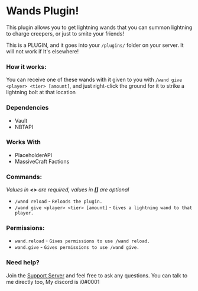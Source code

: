 # Wands Plugin!

This plugin allows you to get lightning wands that you can summon lightning to charge creepers, or just to smite your
friends!

This is a PLUGIN, and it goes into your `/plugins/` folder on your server. It will not work if It's elsewhere!

### How it works:

You can receive one of these wands with it given to you with `/wand give <player> <tier> [amount]`, and just right-click
the ground for it to strike a lightning bolt at that location

### Dependencies

- Vault
- NBTAPI

### Works With

- PlaceholderAPI
- MassiveCraft Factions

### Commands:

*Values in **<>** are required, values in **[]** are optional*

- ``/wand reload`` - ``Reloads the plugin.``
- ``/wand give <player> <tier> [amount]`` - ``Gives a lightning wand to that player.``

### Permissions:

- `wand.reload`   - ``Gives permissions to use /wand reload.``
- `wand.give` - `Gives permissions to use /wand give.`

### Need help?

Join the [Support Server](https://discord.i0dev.com/) and feel free to ask any questions. You can talk to me directly
too, My discord is i0#0001
